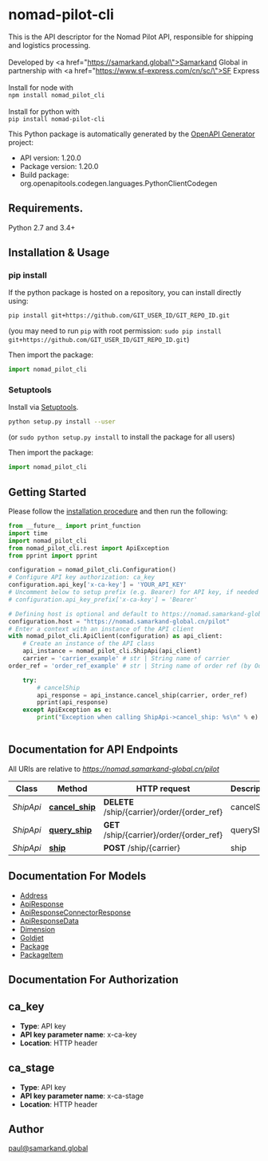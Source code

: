 # nomad-pilot-cli
This is the API descriptor for the Nomad Pilot API, responsible for shipping and logistics processing.<br><br> Developed by <a href=\"https://samarkand.global\">Samarkand Global</a> in partnership with <a href=\"https://www.sf-express.com/cn/sc/\">SF Express</a><br><br> Install for node with <br>`npm install nomad_pilot_cli`<br><br> Install for python with <br>`pip install nomad-pilot-cli`<br>

This Python package is automatically generated by the [OpenAPI Generator](https://openapi-generator.tech) project:

- API version: 1.20.0
- Package version: 1.20.0
- Build package: org.openapitools.codegen.languages.PythonClientCodegen

## Requirements.

Python 2.7 and 3.4+

## Installation & Usage
### pip install

If the python package is hosted on a repository, you can install directly using:

```sh
pip install git+https://github.com/GIT_USER_ID/GIT_REPO_ID.git
```
(you may need to run `pip` with root permission: `sudo pip install git+https://github.com/GIT_USER_ID/GIT_REPO_ID.git`)

Then import the package:
```python
import nomad_pilot_cli
```

### Setuptools

Install via [Setuptools](http://pypi.python.org/pypi/setuptools).

```sh
python setup.py install --user
```
(or `sudo python setup.py install` to install the package for all users)

Then import the package:
```python
import nomad_pilot_cli
```

## Getting Started

Please follow the [installation procedure](#installation--usage) and then run the following:

```python
from __future__ import print_function
import time
import nomad_pilot_cli
from nomad_pilot_cli.rest import ApiException
from pprint import pprint

configuration = nomad_pilot_cli.Configuration()
# Configure API key authorization: ca_key
configuration.api_key['x-ca-key'] = 'YOUR_API_KEY'
# Uncomment below to setup prefix (e.g. Bearer) for API key, if needed
# configuration.api_key_prefix['x-ca-key'] = 'Bearer'

# Defining host is optional and default to https://nomad.samarkand-global.cn/pilot
configuration.host = "https://nomad.samarkand-global.cn/pilot"
# Enter a context with an instance of the API client
with nomad_pilot_cli.ApiClient(configuration) as api_client:
    # Create an instance of the API class
    api_instance = nomad_pilot_cli.ShipApi(api_client)
    carrier = 'carrier_example' # str | String name of carrier
order_ref = 'order_ref_example' # str | String name of order ref (by Odoo)

    try:
        # cancelShip
        api_response = api_instance.cancel_ship(carrier, order_ref)
        pprint(api_response)
    except ApiException as e:
        print("Exception when calling ShipApi->cancel_ship: %s\n" % e)
    
```

## Documentation for API Endpoints

All URIs are relative to *https://nomad.samarkand-global.cn/pilot*

Class | Method | HTTP request | Description
------------ | ------------- | ------------- | -------------
*ShipApi* | [**cancel_ship**](docs/ShipApi.md#cancel_ship) | **DELETE** /ship/{carrier}/order/{order_ref} | cancelShip
*ShipApi* | [**query_ship**](docs/ShipApi.md#query_ship) | **GET** /ship/{carrier}/order/{order_ref} | queryShip
*ShipApi* | [**ship**](docs/ShipApi.md#ship) | **POST** /ship/{carrier} | ship


## Documentation For Models

 - [Address](docs/Address.md)
 - [ApiResponse](docs/ApiResponse.md)
 - [ApiResponseConnectorResponse](docs/ApiResponseConnectorResponse.md)
 - [ApiResponseData](docs/ApiResponseData.md)
 - [Dimension](docs/Dimension.md)
 - [Goldjet](docs/Goldjet.md)
 - [Package](docs/Package.md)
 - [PackageItem](docs/PackageItem.md)


## Documentation For Authorization


## ca_key

- **Type**: API key
- **API key parameter name**: x-ca-key
- **Location**: HTTP header


## ca_stage

- **Type**: API key
- **API key parameter name**: x-ca-stage
- **Location**: HTTP header


## Author

paul@samarkand.global


